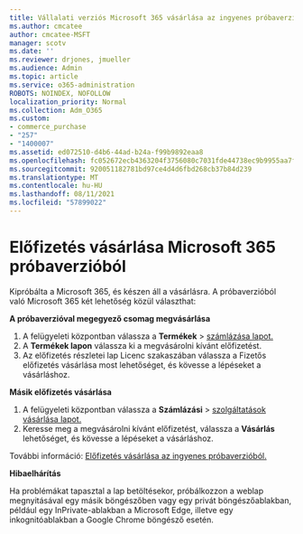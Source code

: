 ```yaml
---
title: Vállalati verziós Microsoft 365 vásárlása az ingyenes próbaverzióból
ms.author: cmcatee
author: cmcatee-MSFT
manager: scotv
ms.date: ''
ms.reviewer: drjones, jmueller
ms.audience: Admin
ms.topic: article
ms.service: o365-administration
ROBOTS: NOINDEX, NOFOLLOW
localization_priority: Normal
ms.collection: Adm_O365
ms.custom:
- commerce_purchase
- "257"
- "1400007"
ms.assetid: ed072510-d4b6-44ad-b24a-f99b9892eaa8
ms.openlocfilehash: fc052672ecb4363204f3756080c7031fde44738ec9b9955aa7ffbe9b57d2603a
ms.sourcegitcommit: 920051182781bd97ce4d4d6fbd268cb37b84d239
ms.translationtype: MT
ms.contentlocale: hu-HU
ms.lasthandoff: 08/11/2021
ms.locfileid: "57899022"
---
```

# <a name="buy-a-subscription-to-microsoft-365-from-your-free-trial"></a>Előfizetés vásárlása Microsoft 365 próbaverzióból

Kipróbálta a Microsoft 365, és készen áll a vásárlásra. A próbaverzióból való Microsoft 365 két lehetőség közül választhat:
  
 **A próbaverzióval megegyező csomag megvásárlása**
  
1. A felügyeleti központban válassza a **Termékek** \> [számlázása lapot.](https://go.microsoft.com/fwlink/p/?linkid=842054)
2. A **Termékek lapon** válassza ki a megvásárolni kívánt előfizetést.
3. Az előfizetés részletei lap  Licenc szakaszában válassza a Fizetős előfizetés vásárlása most lehetőséget, és kövesse a lépéseket a vásárláshoz.
 
**Másik előfizetés vásárlása**
  
1. A felügyeleti központban válassza a **Számlázási** \> [szolgáltatások vásárlása lapot.](https://go.microsoft.com/fwlink/p/?linkid=868433)
2. Keresse meg a megvásárolni kívánt előfizetést, válassza a **Vásárlás** lehetőséget, és kövesse a lépéseket a vásárláshoz.

További információ: [Előfizetés vásárlása az ingyenes próbaverzióból.](https://docs.microsoft.com/microsoft-365/commerce/try-or-buy-microsoft-365#buy-a-subscription-from-your-free-trial)

**Hibaelhárítás**

Ha problémákat tapasztal a lap betöltésekor, próbálkozzon a weblap megnyitásával egy másik böngészőben vagy egy privát böngészőablakban, például egy InPrivate-ablakban a Microsoft Edge, illetve egy inkognitóablakban a Google Chrome böngésző esetén.